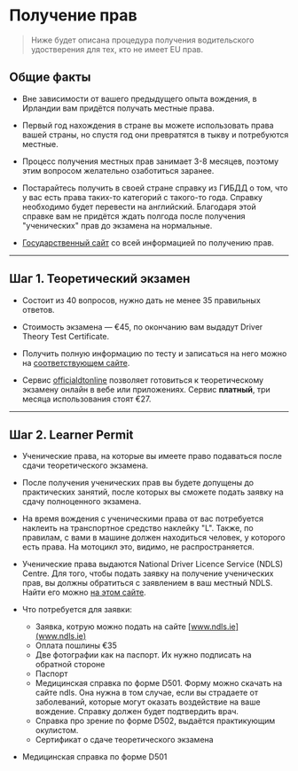 # Получение прав

> Ниже будет описана процедура получения водительского удостверения для тех, кто не имеет EU прав.

## Общие факты

* Вне зависимости от вашего предыдущего опыта вождения, в Ирландии вам придётся получать местные права.

* Первый год нахождения в стране вы можете использовать права вашей страны, но спустя год они превратятся в тыкву и потребуются местные.

* Процесс получения местных прав занимает 3-8 месяцев, поэтому этим вопросом желательно озаботиться заранее.

* Постарайтесь получить в своей стране справку из ГИБДД о том, что у вас есть права таких-то категорий с такого-то года. Справку необходимо будет перевести на английский. Благодаря этой справке вам не придётся ждать полгода после получения "ученических" прав до экзамена на нормальные.

* [Государственный сайт](http://www.rsa.ie/) со всей информацией по получению прав.

***

## Шаг 1. Теоретический экзамен

* Состоит из 40 вопросов, нужно дать не менее 35 правильных ответов.

* Стоимость экзамена — €45, по окончанию вам выдадут Driver Theory Test Certificate.

* Получить полную информацию по тесту и записаться на него можно на [соответствующем сайте](http://www.theorytest.ie/).

* Сервис [officialdtonline](https://www.officialdttonline.ie/index.aspx) позволяет готовиться к теоретическому экзамену онлайн в вебе или приложениях. Сервис **платный**, три месяца использования стоят €27.

***

## Шаг 2. Learner Permit

* Ученические права, на которые вы имеете право подаваться после сдачи теоретического экзамена.

* После получения ученических прав вы будете допущены до практических занятий, после которых вы сможете подать заявку на сдачу полноценного экзамена.

* На время вождения с ученическими права от вас потребуется наклеить на транспортное средство наклейку "L". Также, по правилам, с вами в машине должен находиться человек, у которого есть права. На мотоцикл это, видимо, не распространяется.

* Ученические права выдаются National Driver Licence Service (NDLS) Centre. Для того, чтобы подать заявку на получение ученических прав, вы должны обратиться с заявлением в ваш местный NDLS. Найти его можно [на этом сайте](http://www.ndls.ie/).

* Что потребуется для заявки:

  * Заявка, котрую можно подать на сайте [www.ndls.ie](www.ndls.ie)
  * Оплата пошлины €35
  * Две фотографии как на паспорт. Их нужно подписать на обратной стороне
  * Паспорт
  * Медицинская справка по форме D501. Форму можно скачать на сайте ndls. Она нужна в том случае, если вы страдаете от заболеваний, которые могут оказать воздействие на ваше вождение. Справку должен будет подтвердить врач.
  * Справка про зрение по форме D502, выдаётся практикующим окулистом.
  * Сертификат о сдаче теоретического экзамена

* Медицинская справка по форме D501